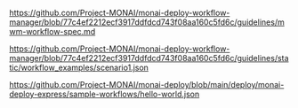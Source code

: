 
https://github.com/Project-MONAI/monai-deploy-workflow-manager/blob/77c4ef2212ecf3917ddfdcd743f08aa160c5fd6c/guidelines/mwm-workflow-spec.md

https://github.com/Project-MONAI/monai-deploy-workflow-manager/blob/77c4ef2212ecf3917ddfdcd743f08aa160c5fd6c/guidelines/static/workflow_examples/scenario1.json

https://github.com/Project-MONAI/monai-deploy/blob/main/deploy/monai-deploy-express/sample-workflows/hello-world.json
